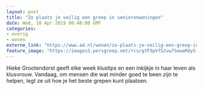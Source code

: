 ```yaml
---
layout: post
title: "Zo plaats je veilig een greep in seniorenwoningen"
date: Wed, 10 Apr 2019 08:48:00 GMT
categories: 
- overig 
- wonen 
externe_link: "https://www.ad.nl/wonen/zo-plaats-je-veilig-een-greep-in-seniorenwoningen~a13ed349/"
feature_image: "https://images3.persgroep.net/rcs/gtP3pVf52vw7SnwaROyS-7IXggk/diocontent/145226017/_fitwidth/400/?appId=21791a8992982cd8da851550a453bd7f&quality=0.7"
---
```


Hieke Grootendorst geeft elke week klustips en een inkijkje in haar leven als klusvrouw. Vandaag, om mensen die wat minder goed te been zijn te helpen, legt ze uit hoe je het beste grepen kunt plaatsen.

